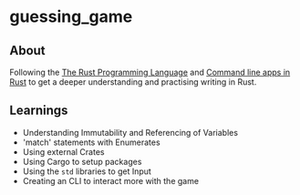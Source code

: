 # guessing_game

## About

Following the [The Rust Programming Language](https://doc.rust-lang.org/book/ch02-00-guessing-game-tutorial.html) and [Command line apps in Rust](https://rust-cli.github.io/book/index.html) to get a deeper understanding and practising writing in Rust.

## Learnings

* Understanding Immutability and Referencing of Variables
* 'match' statements with Enumerates
* Using external Crates
* Using Cargo to setup packages
* Using the `std` libraries to get Input
* Creating an CLI to interact more with the game
